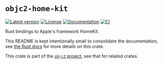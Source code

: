 # `objc2-home-kit`

[![Latest version](https://badgen.net/crates/v/objc2-home-kit)](https://crates.io/crates/objc2-home-kit)
[![License](https://badgen.net/badge/license/MIT/blue)](../LICENSE.txt)
[![Documentation](https://docs.rs/objc2-home-kit/badge.svg)](https://docs.rs/objc2-home-kit/)
[![CI](https://github.com/madsmtm/objc2/actions/workflows/ci.yml/badge.svg)](https://github.com/madsmtm/objc2/actions/workflows/ci.yml)

Rust bindings to Apple's framework HomeKit.

This README is kept intentionally small to consolidate the documentation, see
[the Rust docs](https://docs.rs/objc2-home-kit/) for more details on this crate.

This crate is part of the [`objc2` project](https://github.com/madsmtm/objc2),
see that for related crates.

